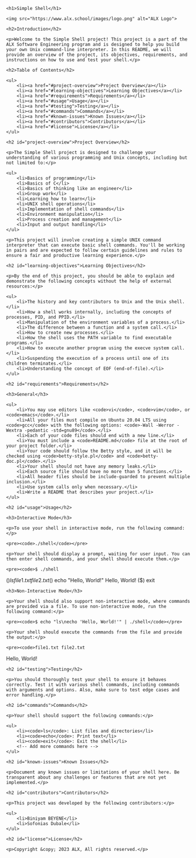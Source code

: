 
    <h1>Simple Shell</h1>

    <img src="https://www.alx.school/images/logo.png" alt="ALX Logo">

    <h2>Introduction</h2>

    <p>Welcome to the Simple Shell project! This project is a part of the ALX Software Engineering program and is designed to help you build your own Unix command-line interpreter. In this README, we will provide an overview of the project, its objectives, requirements, and instructions on how to use and test your shell.</p>

    <h2>Table of Contents</h2>

    <ul>
        <li><a href="#project-overview">Project Overview</a></li>
        <li><a href="#learning-objectives">Learning Objectives</a></li>
        <li><a href="#requirements">Requirements</a></li>
        <li><a href="#usage">Usage</a></li>
        <li><a href="#testing">Testing</a></li>
        <li><a href="#commands">Commands</a></li>
        <li><a href="#known-issues">Known Issues</a></li>
        <li><a href="#contributors">Contributors</a></li>
        <li><a href="#license">License</a></li>
    </ul>

    <h2 id="project-overview">Project Overview</h2>

    <p>The Simple Shell project is designed to challenge your understanding of various programming and Unix concepts, including but not limited to:</p>

    <ul>
        <li>Basics of programming</li>
        <li>Basics of C</li>
        <li>Basics of thinking like an engineer</li>
        <li>Group work</li>
        <li>Learning how to learn</li>
        <li>UNIX shell operations</li>
        <li>Implementation of shell commands</li>
        <li>Environment manipulation</li>
        <li>Process creation and management</li>
        <li>Input and output handling</li>
    </ul>

    <p>This project will involve creating a simple UNIX command interpreter that can execute basic shell commands. You'll be working in pairs and are expected to follow certain guidelines and rules to ensure a fair and productive learning experience.</p>

    <h2 id="learning-objectives">Learning Objectives</h2>

    <p>By the end of this project, you should be able to explain and demonstrate the following concepts without the help of external resources:</p>

    <ul>
        <li>The history and key contributors to Unix and the Unix shell.</li>
        <li>How a shell works internally, including the concepts of processes, PID, and PPID.</li>
        <li>Manipulation of the environment variables of a process.</li>
        <li>The difference between a function and a system call.</li>
        <li>How to create new processes.</li>
        <li>How the shell uses the PATH variable to find executable programs.</li>
        <li>How to execute another program using the execve system call.</li>
        <li>Suspending the execution of a process until one of its children terminates.</li>
        <li>Understanding the concept of EOF (end-of-file).</li>
    </ul>

    <h2 id="requirements">Requirements</h2>

    <h3>General</h3>

    <ul>
        <li>You may use editors like <code>vi</code>, <code>vim</code>, or <code>emacs</code>.</li>
        <li>All your files must compile on Ubuntu 20.04 LTS using <code>gcc</code> with the following options: <code>-Wall -Werror -Wextra -pedantic -std=gnu89</code>.</li>
        <li>Each of your code files should end with a new line.</li>
        <li>You must include a <code>README.md</code> file at the root of your project folder.</li>
        <li>Your code should follow the Betty style, and it will be checked using <code>betty-style.pl</code> and <code>betty-doc.pl</code>.</li>
        <li>Your shell should not have any memory leaks.</li>
        <li>Each source file should have no more than 5 functions.</li>
        <li>All header files should be include-guarded to prevent multiple inclusion.</li>
        <li>Use system calls only when necessary.</li>
        <li>Write a README that describes your project.</li>
    </ul>

    <h2 id="usage">Usage</h2>

    <h3>Interactive Mode</h3>

    <p>To use your shell in interactive mode, run the following command:</p>

    <pre><code>./shell</code></pre>

    <p>Your shell should display a prompt, waiting for user input. You can then enter shell commands, and your shell should execute them.</p>

    <pre><code>$ ./shell
($) ls
file1.txt file2.txt
($) echo "Hello, World!"
Hello, World!
($) exit
</code></pre>

    <h3>Non-Interactive Mode</h3>

    <p>Your shell should also support non-interactive mode, where commands are provided via a file. To use non-interactive mode, run the following command:</p>

    <pre><code>$ echo "ls\necho 'Hello, World!'" | ./shell</code></pre>

    <p>Your shell should execute the commands from the file and provide the output:</p>

    <pre><code>file1.txt file2.txt
Hello, World!
</code></pre>

    <h2 id="testing">Testing</h2>

    <p>You should thoroughly test your shell to ensure it behaves correctly. Test it with various shell commands, including commands with arguments and options. Also, make sure to test edge cases and error handling.</p>

    <h2 id="commands">Commands</h2>

    <p>Your shell should support the following commands:</p>

    <ul>
        <li><code>ls</code>: List files and directories</li>
        <li><code>echo</code>: Print text</li>
        <li><code>exit</code>: Exit the shell</li>
        <!-- Add more commands here -->
    </ul>

    <h2 id="known-issues">Known Issues</h2>

    <p>Document any known issues or limitations of your shell here. Be transparent about any challenges or features that are not yet implemented.</p>

    <h2 id="contributors">Contributors</h2>

    <p>This project was developed by the following contributors:</p>

    <ul>
        <li>Biniyam BEYENE</li>
        <li>Sofonias Dubale</li>
    </ul>

    <h2 id="license">License</h2>

    <p>Copyright &copy; 2023 ALX, All rights reserved.</p>


